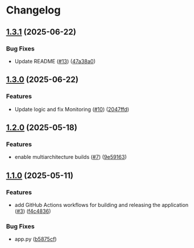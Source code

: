 # Changelog

## [1.3.1](https://github.com/remla25-team3/app-service/compare/v1.3.0...v1.3.1) (2025-06-22)


### Bug Fixes

* Update README ([#13](https://github.com/remla25-team3/app-service/issues/13)) ([47a38a0](https://github.com/remla25-team3/app-service/commit/47a38a06f18273fb67680b9a52a39c29889d572d))

## [1.3.0](https://github.com/remla25-team3/app-service/compare/v1.2.0...v1.3.0) (2025-06-22)


### Features

* Update logic and fix Monitoring ([#10](https://github.com/remla25-team3/app-service/issues/10)) ([2047ffd](https://github.com/remla25-team3/app-service/commit/2047ffd29fcb4f8e16b84d2a291c131fdedbf7a2))

## [1.2.0](https://github.com/remla25-team3/app-service/compare/v1.1.0...v1.2.0) (2025-05-18)


### Features

* enable multiarchitecture builds ([#7](https://github.com/remla25-team3/app-service/issues/7)) ([9e59163](https://github.com/remla25-team3/app-service/commit/9e59163496f368fdbeadb4daead7439cc1633da5))

## [1.1.0](https://github.com/remla25-team3/app-service/compare/v1.0.0...v1.1.0) (2025-05-11)


### Features

* add GitHub Actions workflows for building and releasing the application ([#3](https://github.com/remla25-team3/app-service/issues/3)) ([f4c4836](https://github.com/remla25-team3/app-service/commit/f4c4836b568b7dafa507a15dba55e382e13ea895))


### Bug Fixes

* app.py ([b5875cf](https://github.com/remla25-team3/app-service/commit/b5875cfb88340a614f170e7ecd95d27a20d50278))
